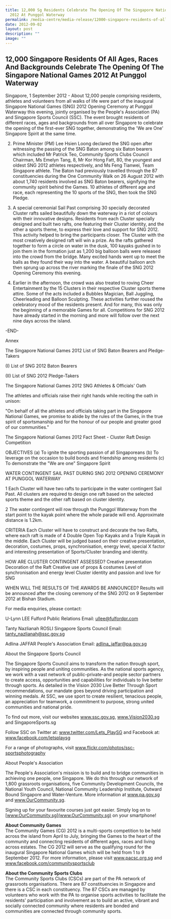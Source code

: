 ```yaml
---
title: 12,000 Sg Residents Celebrate The Opening Of The Singapore National Games
  2012 At Punggol Waterway
permalink: /media-centre/media-release/12000-singapore-residents-of-all-ages-races-and-backgrounds/
date: 2012-09-02
layout: post
description: ""
image: ""
---
```

## **12,000 Singapore Residents Of All Ages, Races And Backgrounds Celebrate The Opening Of The Singapore National Games 2012 At Punggol Waterway**

	
Singapore, 1 September 2012 - About 12,000 people comprising residents, athletes and volunteers from all walks of life were part of the inaugural Singapore National Games (SNG) 2012 Opening Ceremony at Punggol Waterway this evening, jointly organised by the People's Association (PA) and Singapore Sports Council (SSC). The event brought residents of different races, ages and backgrounds from all over Singapore to celebrate the opening of the first-ever SNG together, demonstrating the 'We are One' Singapore Spirit at the same time.

2. Prime Minister (PM) Lee Hsien Loong declared the SNG open after witnessing the passing of the SNG Baton among six Baton bearers which included Mr Patrick Teo, Community Sports Clubs Council Chairman, Ms Emelyn Tang, 8, Mr Kor Hong Fatt, 80, the youngest and oldest SNG 2012 athletes respectively, and Ms Feng Tianwei, Team Singapore athlete. The Baton had previously travelled through the 87 constituencies during the One Community Walk on 26 August 2012 with about 1,740 residents involved as SNG Baton bearers, signifying the community spirit behind the Games. 10 athletes of different age and race, each representing the 10 sports of the SNG, then took the SNG Pledge.

3. A special ceremonial Sail Past comprising 30 specially decorated Cluster rafts sailed beautifully down the waterway in a riot of colours with their innovative designs. Residents from each Cluster specially designed and built two rafts, one featuring their Cluster identity, and the other a sports theme, to express their love and support for SNG 2012. This activity helped to bring the participants closer. The Cluster with the most creatively designed raft will win a prize. As the rafts gathered together to form a circle on water in the dusk, 100 kayaks gushed in to join them in the formation just as 1,200 big balloon balls were released into the crowd from the bridge. Many excited hands went up to meet the balls as they found their way into the water. A beautiful balloon arch then sprung up across the river marking the finale of the SNG 2012 Opening Ceremony this evening.

4. Earlier in the afternoon, the crowd was also treated to roving Cheer Entertainment by the 15 Clusters in their respective Cluster sports theme attire. Some of the acts included a Bubbles Magician, Ball Juggling, Cheerleading and Balloon Sculpting. These activities further roused the celebratory mood of the residents present. And for many, this was only the beginning of a memorable Games for all. Competitions for SNG 2012 have already started in the morning and more will follow over the next nine days across the island.

-END-

Annex

The Singapore National Games 2012
List of SNG Baton Bearers and Pledge-Takers

(I) List of SNG 2012 Baton Bearers



(II) List of SNG 2012 Pledge-Takers




The Singapore National Games 2012
SNG Athletes & Officials' Oath

The athletes and officials raise their right hands while reciting the oath in unison:

"On behalf of all the athletes and officials taking part in the Singapore National Games, we promise to abide by the rules of the Games, in the true spirit of sportsmanship and for the honour of our people and greater good of our communities."

The Singapore National Games 2012
Fact Sheet - Cluster Raft Design Competition

OBJECTIVES
(a) To ignite the sporting passion of all Singaporeans
(b) To leverage on the occasion to build bonds and friendship among residents
(c) To demonstrate the "We are one" Singapore Spirit

WATER CONTINGENT SAIL PAST DURING SNG 2012 OPENING CEREMONY AT PUNGGOL WATERWAY

1 Each Cluster will have two rafts to participate in the water contingent Sail Past. All clusters are required to design one raft based on the selected sports theme and the other raft based on cluster identity.

2 The water contingent will row through the Punggol Waterway from the start point to the kayak point where the whole parade will end. Approximate distance is 1.2km.

CRITERIA
Each Cluster will have to construct and decorate the two Rafts, where each raft is made of 4 Double Open Top Kayaks and a Triple Kayak in the middle.
Each Cluster will be judged based on their creative presentation, decoration, costumes, props, synchronisation, energy level, special X factor and interesting presentation of Sports/Cluster branding and identity.

HOW ARE CLUSTER CONTINGENT ASSESSED?
Creative presentation
Decoration of the Raft
Creative use of props & costumes
Level of synchronisation and energy level
Cluster identity and passion and love for SNG

WHEN WILL THE RESULTS OF THE AWARDS BE ANNOUNCED?
Results will be announced after the closing ceremony of the SNG 2012 on 9 September 2012 at Bishan Stadium.


For media enquiries, please contact:

U-Lynn LEE
Fulford Public Relations 
Email: ullee@fulfordpr.com

Tanty Nazlianah ROSLI 
Singapore Sports Council 
Email: tanty_nazlianah@ssc.gov.sg

Adlina JAFFAR
People's Association
Email: adlina_jaffar@pa.gov.sg


About the Singapore Sports Council

The Singapore Sports Council aims to transform the nation through sport, by inspiring people and uniting communities. As the national sports agency, we work with a vast network of public-private-and people sector partners to create access, opportunities and capabilities for individuals to live better through sports. As detailed in the Vision 2030 Live Better Through Sport recommendations, our mandate goes beyond driving participation and winning medals. At SSC, we use sport to create resilient, tenacious people, an appreciation for teamwork, a commitment to purpose, strong united communities and national pride.

To find out more, visit our websites www.ssc.gov.sg, www.Vision2030.sg and SingaporeSports.sg

Follow SSC on Twitter at: www.twitter.com/Lets_PlaySG and Facebook at: www.facebook.com/letsplaysg

For a range of photographs, visit www.flickr.com/photos/ssc-sportsphotography

About People's Association

The People's Association's mission is to build and to bridge communities in achieving one people, one Singapore. We do this through our network of 1,800 grassroots organisations, five Community Development Councils, the National Youth Council, National Community Leadership Institute, Outward Bound Singapore and Water-Venture. More information at www.pa.gov.sg and www.OurCommunity.sg.



Signing up for your favourite courses just got easier. Simply log on to [www.OurCommunity.sg](www.OurCommunity.sg) on your smartphone!

**About Community Games**
<br>
The Community Games (CG) 2012 is a multi-sports competition to be held across the island from April to July, bringing the Games to the heart of the community and connecting residents of different ages, races and living across estates. The CG 2012 will serve as the qualifying round for the inaugural Singapore National Games which will be held from 1 to 9 September 2012. For more information, please visit www.pacsc.org.sg and www.facebook.com/communitysportsclub

**About the Community Sports Clubs**
<br>The Community Sports Clubs (CSCs) are part of the PA network of grassroots organisations. There are 87 constituencies in Singapore and there is a CSC in each constituency. The 87 CSCs are managed by volunteers who work with the PA to organise sports activities to facilitate the residents' participation and involvement as to build an active, vibrant and socially connected community where residents are bonded and communities are connected through community sports.